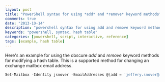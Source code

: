 ```yaml
---
layout: post
title: "PowerShell syntax for using *add* and *remove* keyword methods"
comments: true
date: "2013-10-14"
description: "powershell syntax for using add and remove keyword methods"
keywords: "powershell, syntax, hash table"
categories: [powershell, script, interactive, reference]
tags: [example, hash table]
---
```


Here's an example for using the obscure *add* and *remove* keyword methods for modifying a hash table. This is a supported method for changing an exchange mailbox email address. 

```PowerShell
Set-Mailbox -Identity jsnover -EmailAddresses @{add = 'jeffery.snover@riverlive.com';remove = 'jeff.snover@riverlive.com'}
```